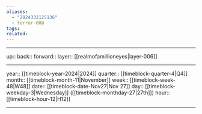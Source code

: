 ```yaml
---
aliases:
  - "2024332125136"
  - terror-00@
tags: 
related:
---
```




***

up:: 
back:: 
forward:: 
layer:: [[realmofamillioneyes|layer-006]]

***

year:: [[timeblock-year-2024|2024]]
quarter:: [[timeblock-quarter-4|Q4]]
month:: [[timeblock-month-11|November]]
week:: [[timeblock-week-48|W48]]
date:: [[timeblock-date-Nov27|Nov 27]]
day:: [[timeblock-weekday-3|Wednesday]] ([[timeblock-monthday-27|27th]])
hour:: [[timeblock-hour-12|H12]]

***
